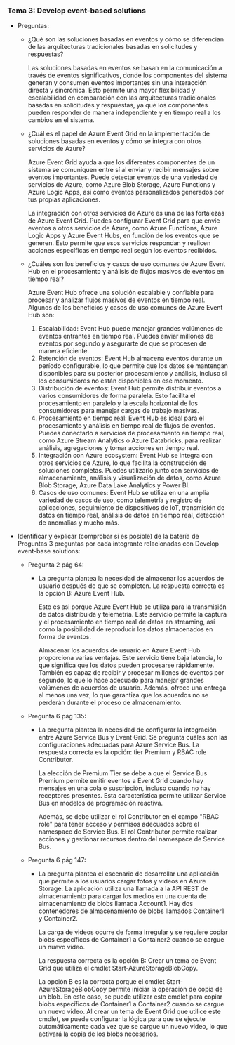 ### Tema 3: Develop event-based solutions

- Preguntas:	

  - ¿Qué son las soluciones basadas en eventos y cómo se diferencian de las arquitecturas tradicionales basadas en solicitudes y respuestas?

    Las soluciones basadas en eventos se basan en la comunicación a través de eventos significativos, donde los componentes del sistema generan y consumen eventos importantes sin una interacción directa y sincrónica. Esto permite una mayor flexibilidad y escalabilidad en comparación con las arquitecturas tradicionales basadas en solicitudes y respuestas, ya que los componentes pueden responder de manera independiente y en tiempo real a los cambios en el sistema.

  - ¿Cuál es el papel de Azure Event Grid en la implementación de soluciones basadas en eventos y cómo se integra con otros servicios de Azure?

    Azure Event Grid ayuda a que los diferentes componentes de un sistema se comuniquen entre sí al enviar y recibir mensajes sobre eventos importantes. Puede detectar eventos de una variedad de servicios de Azure, como Azure Blob Storage, Azure Functions y Azure Logic Apps, así como eventos personalizados generados por tus propias aplicaciones.

    La integración con otros servicios de Azure es una de las fortalezas de Azure Event Grid. Puedes configurar Event Grid para que envíe eventos a otros servicios de Azure, como Azure Functions, Azure Logic Apps y Azure Event Hubs, en función de los eventos que se generen. Esto permite que esos servicios respondan y realicen acciones específicas en tiempo real según los eventos recibidos.

  - ¿Cuáles son los beneficios y casos de uso comunes de Azure Event Hub en el procesamiento y análisis de flujos masivos de eventos en tiempo real?

    Azure Event Hub ofrece una solución escalable y confiable para procesar y analizar flujos masivos de eventos en tiempo real. Algunos de los beneficios y casos de uso comunes de Azure Event Hub son:

    1. Escalabilidad: Event Hub puede manejar grandes volúmenes de eventos entrantes en tiempo real. Puedes enviar millones de eventos por segundo y asegurarte de que se procesen de manera eficiente.
    2. Retención de eventos: Event Hub almacena eventos durante un período configurable, lo que permite que los datos se mantengan disponibles para su posterior procesamiento y análisis, incluso si los consumidores no están disponibles en ese momento.
    3. Distribución de eventos: Event Hub permite distribuir eventos a varios consumidores de forma paralela. Esto facilita el procesamiento en paralelo y la escala horizontal de los consumidores para manejar cargas de trabajo masivas.
    4. Procesamiento en tiempo real: Event Hub es ideal para el procesamiento y análisis en tiempo real de flujos de eventos. Puedes conectarlo a servicios de procesamiento en tiempo real, como Azure Stream Analytics o Azure Databricks, para realizar análisis, agregaciones y tomar acciones en tiempo real.
    5. Integración con Azure ecosystem: Event Hub se integra con otros servicios de Azure, lo que facilita la construcción de soluciones completas. Puedes utilizarlo junto con servicios de almacenamiento, análisis y visualización de datos, como Azure Blob Storage, Azure Data Lake Analytics y Power BI.
    6. Casos de uso comunes: Event Hub se utiliza en una amplia variedad de casos de uso, como telemetría y registro de aplicaciones, seguimiento de dispositivos de IoT, transmisión de datos en tiempo real, análisis de datos en tiempo real, detección de anomalías y mucho más.

- 
  Identificar y explicar (comprobar si es posible) de la batería de Preguntas 3 preguntas por cada integrante relacionadas con Develop event-base solutions:

  - Pregunta 2 pág 64:

    - La pregunta plantea la necesidad de almacenar los acuerdos de usuario después de que se completen. La respuesta correcta es la opción B: Azure Event Hub.

      Esto es asi porque Azure Event Hub se utiliza para la transmisión de datos distribuida y telemetría. Este servicio permite la captura y el procesamiento en tiempo real de datos en streaming, así como la posibilidad de reproducir los datos almacenados en forma de eventos.
  
      Almacenar los acuerdos de usuario en Azure Event Hub proporciona varias ventajas. Este servicio tiene baja latencia, lo que significa que los datos pueden procesarse rápidamente. También es capaz de recibir y procesar millones de eventos por segundo, lo que lo hace adecuado para manejar grandes volúmenes de acuerdos de usuario. Además, ofrece una entrega al menos una vez, lo que garantiza que los acuerdos no se perderán durante el proceso de almacenamiento.
  
  - Pregunta 6 pág 135:
  
    - La pregunta plantea la necesidad de configurar la integración entre Azure Service Bus y Event Grid. Se pregunta cuáles son las configuraciones adecuadas para Azure Service Bus. La respuesta correcta es la opción: tier Premium y RBAC role Contributor.
  
      La elección de Premium Tier se debe a que el Service Bus Premium permite emitir eventos a Event Grid cuando hay mensajes en una cola o suscripción, incluso cuando no hay receptores presentes. Esta característica permite utilizar Service Bus en modelos de programación reactiva.
  
      Además, se debe utilizar el rol Contributor en el campo "RBAC role" para tener acceso y permisos adecuados sobre el namespace de Service Bus. El rol Contributor permite realizar acciones y gestionar recursos dentro del namespace de Service Bus.
  
  - Pregunta 6 pág 147:
  
    - La pregunta plantea el escenario de desarrollar una aplicación que permite a los usuarios cargar fotos y videos en Azure Storage. La aplicación utiliza una llamada a la API REST de almacenamiento para cargar los medios en una cuenta de almacenamiento de blobs llamada Account1. Hay dos contenedores de almacenamiento de blobs llamados Container1 y Container2.
  
      La carga de videos ocurre de forma irregular y se requiere copiar blobs específicos de Container1 a Container2 cuando se cargue un nuevo video.
  
      La respuesta correcta es la opción B: Crear un tema de Event Grid que utiliza el cmdlet Start-AzureStorageBlobCopy.
  
      La opción B es la correcta porque el cmdlet Start-AzureStorageBlobCopy permite iniciar la operación de copia de un blob. En este caso, se puede utilizar este cmdlet para copiar blobs específicos de Container1 a Container2 cuando se cargue un nuevo video. Al crear un tema de Event Grid que utilice este cmdlet, se puede configurar la lógica para que se ejecute automáticamente cada vez que se cargue un nuevo video, lo que activará la copia de los blobs necesarios.
  
